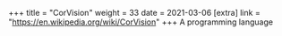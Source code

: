 +++
title = "CorVision"
weight = 33
date = 2021-03-06
[extra]
link = "https://en.wikipedia.org/wiki/CorVision"
+++
A programming language

